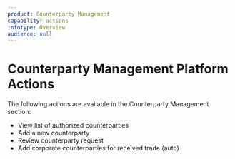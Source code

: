 ```yaml
---
product: Counterparty Management
capability: actions
infotype: Overview
audience: null
---
```



# Counterparty Management Platform Actions


The following actions are available in the Counterparty Management section:


* View list of authorized counterparties
* Add a new counterparty
* Review counterparty request
* Add corporate counterparties for received trade \(auto\)














<!--stackedit_data:
eyJoaXN0b3J5IjpbMTU4NDYwMDc1OV19
-->